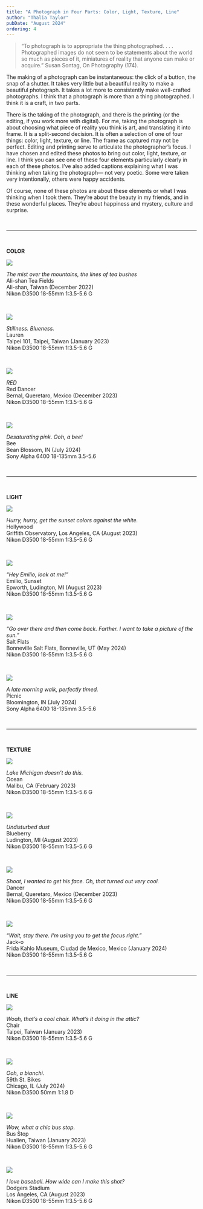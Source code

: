 ```yaml
---
title: "A Photograph in Four Parts: Color, Light, Texture, Line"
author: "Thalia Taylor"
pubDate: "August 2024"
ordering: 4
---
```


>“To photograph is to appropriate the thing photographed. . . . Photographed images do not seem to be statements about the world so much as pieces of it, miniatures of reality that anyone can make or acquire.” Susan Sontag, On Photography (174). 

The making of a photograph can be instantaneous: the click of a button, the snap of a shutter. It takes very little but a beautiful reality to make a beautiful photograph. It takes a lot more to consistently make well-crafted photographs. I think that a photograph is more than a thing photographed. I think it is a craft, in two parts. 

There is the taking of the photograph, and there is the printing (or the editing, if you work more with digital). For me, taking the photograph is about choosing what piece of reality you think is art, and translating it into frame. It is a split-second decision. It is often a selection of one of four things: color, light, texture, or line. The frame as captured may not be perfect. Editing and printing serve to articulate the photographer’s focus. I have chosen and edited these photos to bring out color, light, texture, or line. I think you can see one of these four elements particularly clearly in each of these photos. I’ve also added captions explaining what I was thinking when taking the photograph— not very poetic. Some were taken very intentionally, others were happy accidents.

Of course, none of these photos are about these elements or what I was thinking when I took them. They’re about the beauty in my friends, and in these wonderful places. They’re about happiness and mystery, culture and surprise. 

<br>

---

<br>

**COLOR**

![](/assets/zine/z9/photographfourparts/color_alishan.jpg)

*The mist over the mountains, the lines of tea bushes*\
Ali-shan Tea Fields\
Ali-shan, Taiwan (December 2022)\
Nikon D3500 18-55mm 1:3.5-5.6 G

<br>

![](/assets/zine/z9/photographfourparts/color_lauren.jpg)

*Stillness. Blueness.*\
Lauren\
Taipei 101, Taipei, Taiwan (January 2023)\
Nikon D3500 18-55mm 1:3.5-5.6 G

<br>

![](/assets/zine/z9/photographfourparts/color_reddancer.jpg)

*RED*\
Red Dancer \
Bernal, Queretaro, Mexico (December 2023)\
Nikon D3500 18-55mm 1:3.5-5.6 G

<br>

![](/assets/zine/z9/photographfourparts/color_bee.jpg)

*Desaturating pink. Ooh, a bee!*\
Bee\
Bean Blossom, IN (July 2024)\
Sony Alpha 6400 18-135mm 3.5-5.6 

<br>

---

<br>

**LIGHT**

![](/assets/zine/z9/photographfourparts/light_hollywood.jpg)

*Hurry, hurry, get the sunset colors against the white.*\
Hollywood\
Griffith Observatory, Los Angeles, CA (August 2023)\
Nikon D3500 18-55mm 1:3.5-5.6 G

<br>

![](/assets/zine/z9/photographfourparts/light_michigan.jpg)

*“Hey Emilio, look at me!”*\
Emilio, Sunset\
Epworth, Ludington, MI (August 2023)\
Nikon D3500 18-55mm 1:3.5-5.6 G

<br>

![](/assets/zine/z9/photographfourparts/light_saltflats.jpg)

*“Go over there and then come back. Farther. I want to take a picture of the sun.”*\
Salt Flats\
Bonneville Salt Flats, Bonneville, UT (May 2024)\
Nikon D3500 18-55mm 1:3.5-5.6 G

<br>

![](/assets/zine/z9/photographfourparts/light_picnic.jpg)

*A late morning walk, perfectly timed.*\
Picnic\
Bloomington, IN (July 2024)\
Sony Alpha 6400 18-135mm 3.5-5.6 

<br>

---

<br>

**TEXTURE**

![](/assets/zine/z9/photographfourparts/texture_ocean.jpg)

*Lake Michigan doesn’t do this.*\
Ocean\
Malibu, CA (February 2023)\
Nikon D3500 18-55mm 1:3.5-5.6 G

<br>

![](/assets/zine/z9/photographfourparts/texture_blueberry.jpg)

*Undisturbed dust*\
Blueberry\
Ludington, MI (August 2023)\
Nikon D3500 18-55mm 1:3.5-5.6 G

<br>

![](/assets/zine/z9/photographfourparts/texture_dancer.jpg)

*Shoot, I wanted to get his face. Oh, that turned out very cool.*\
Dancer\
Bernal, Queretaro, Mexico (December 2023)\
Nikon D3500 18-55mm 1:3.5-5.6 G

<br>

![](/assets/zine/z9/photographfourparts/texture_jacko.JPG)

*“Wait, stay there. I’m using you to get the focus right.”*\
Jack-o\
Frida Kahlo Museum, Ciudad de Mexico, Mexico (January 2024)\
Nikon D3500 18-55mm 1:3.5-5.6 G

<br>

---

<br>

**LINE**

![](/assets/zine/z9/photographfourparts/line_chair.jpg)

*Woah, that’s a cool chair. What’s it doing in the attic?*\
Chair\
Taipei, Taiwan (January 2023)\
Nikon D3500 18-55mm 1:3.5-5.6 G

<br>

![](/assets/zine/z9/photographfourparts/line_bianchi.jpg)

*Ooh, a bianchi.*\
59th St. Bikes\
Chicago, IL (July 2024)\
Nikon D3500 50mm 1:1.8 D

<br>

![](/assets/zine/z9/photographfourparts/line_busstop.jpg)

*Wow, what a chic bus stop.*\
Bus Stop\
Hualien, Taiwan (January 2023)\
Nikon D3500 18-55mm 1:3.5-5.6 G

<br>

![](/assets/zine/z9/photographfourparts/line_dodgers.jpg)

*I love baseball. How wide can I make this shot?*\
Dodgers Stadium\
Los Angeles, CA (August 2023)\
Nikon D3500 18-55mm 1:3.5-5.6 G

<br>
